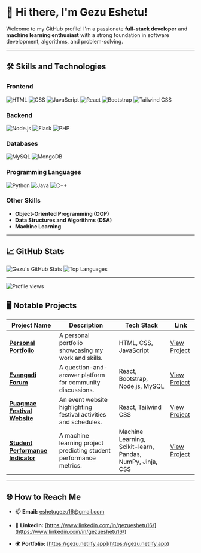 # 👋 Hi there, I'm Gezu Eshetu!  
Welcome to my GitHub profile! I'm a passionate **full-stack developer** and **machine learning enthusiast** with a strong foundation in software development, algorithms, and problem-solving.

---

## 🛠️ Skills and Technologies

### **Frontend**
![HTML](https://img.shields.io/badge/-HTML-orange?style=flat-square&logo=html5)
![CSS](https://img.shields.io/badge/-CSS-blue?style=flat-square&logo=css3)
![JavaScript](https://img.shields.io/badge/-JavaScript-yellow?style=flat-square&logo=javascript)
![React](https://img.shields.io/badge/-React-blue?style=flat-square&logo=react)
![Bootstrap](https://img.shields.io/badge/-Bootstrap-purple?style=flat-square&logo=bootstrap)
![Tailwind CSS](https://img.shields.io/badge/-Tailwind_CSS-blue?style=flat-square&logo=tailwind-css)

### **Backend**
![Node.js](https://img.shields.io/badge/-Node.js-green?style=flat-square&logo=node.js)
![Flask](https://img.shields.io/badge/-Flask-black?style=flat-square&logo=flask)
![PHP](https://img.shields.io/badge/-PHP-blue?style=flat-square&logo=php)

### **Databases**
![MySQL](https://img.shields.io/badge/-MySQL-blue?style=flat-square&logo=mysql)
![MongoDB](https://img.shields.io/badge/-MongoDB-green?style=flat-square&logo=mongodb)

### **Programming Languages**
![Python](https://img.shields.io/badge/-Python-blue?style=flat-square&logo=python)
![Java](https://img.shields.io/badge/-Java-orange?style=flat-square&logo=java)
![C++](https://img.shields.io/badge/-C++-blue?style=flat-square&logo=c%2B%2B)

### **Other Skills**
- **Object-Oriented Programming (OOP)**
- **Data Structures and Algorithms (DSA)**
- **Machine Learning**

---

## 📈 GitHub Stats
![Gezu's GitHub Stats](https://github-readme-stats.vercel.app/api?username=Cnaf254&show_icons=true&theme=radical)
![Top Languages](https://github-readme-stats.vercel.app/api/top-langs/?username=Cnaf254&layout=compact&theme=radical)

---
![Profile views](https://visitor-badge.glitch.me/badge?page_id=Cnaf254)




## 🖥️ Notable Projects
| Project Name | Description | Tech Stack | Link |
|--------------|-------------|------------|------|
| **[Personal Portfolio](https://gezu.netlify.app/)** | A personal portfolio showcasing my work and skills. | HTML, CSS, JavaScript | [View Project](https://gezu.netlify.app/) |
| **[Evangadi Forum](https://my-evangadiforum.netlify.app/)** | A question-and-answer platform for community discussions. | React, Bootstrap, Node.js, MySQL | [View Project](https://my-evangadiforum.netlify.app/) |
| **[Puagmae Festival Website](https://www.puagmaefestival.com/)** | An event website highlighting festival activities and schedules. | React, Tailwind CSS | [View Project](https://www.puagmaefestival.com/) |
| **[Student Performance Indicator](https://ml-project-gezu.onrender.com/)** | A machine learning project predicting student performance metrics. | Machine Learning, Scikit-learn, Pandas, NumPy, Jinja, CSS | [View Project](https://ml-project-gezu.onrender.com/) |

---

## 🌐 How to Reach Me
- 📫 **Email:** [eshetugezu16@gmail.com](mailto:eshetugezu16@gmail.com)
- 💼 **LinkedIn:** [https://www.linkedin.com/in/gezueshetu16/](https://www.linkedin.com/in/gezueshetu16/)

- 🌍 **Portfolio:** [https://gezu.netlify.app](https://gezu.netlify.app)
